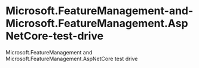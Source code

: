 # Microsoft.FeatureManagement-and-Microsoft.FeatureManagement.AspNetCore-test-drive
Microsoft.FeatureManagement and Microsoft.FeatureManagement.AspNetCore test drive

